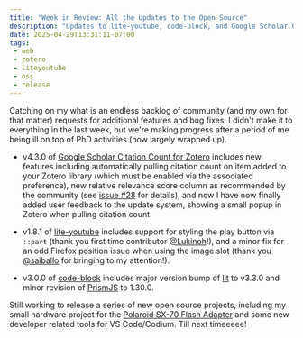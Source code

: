 ```yaml
---
title: "Week in Review: All the Updates to the Open Source"
description: "Updates to lite-youtube, code-block, and Google Scholar Citation Count for Zotero round out a week of catching up on maintainer activities"
date: 2025-04-29T13:31:11-07:00
tags:
 - web
 - zotero
 - liteyoutube
 - oss
 - release
---
```


Catching on my what is an endless backlog of community (and my own for that matter) requests for additional features and bug fixes. I didn't make it to everything in the last week, but we're making progress after a period of me being ill on top of PhD activities (now largely wrapped up).

* v4.3.0 of [Google Scholar Citation Count for Zotero](https://github.com/justinribeiro/zotero-google-scholar-citation-count) includes new features including automatically pulling citation count on item added to your Zotero library (which must be enabled via the associated preference), new relative relevance score column as recommended by the community (see [issue #28](https://github.com/justinribeiro/zotero-google-scholar-citation-count/issues/28) for details), and now I have now finally added user feedback to the update system, showing a small popup in Zotero when pulling citation count.

* v1.8.1 of [lite-youtube](https://github.com/justinribeiro/lite-youtube) includes support for styling the play button via `::part` (thank you first time contributor [@Lukinoh](https://github.com/Lukinoh)!), and a minor fix for an odd Firefox position issue when using the image slot (thank you [@saiballo](https://github.com/saiballo) for bringing to my attention!).

* v3.0.0 of [code-block](https://github.com/justinribeiro/code-block) includes major version bump of [lit](https://lit.dev/) to v3.3.0 and minor revision of [PrismJS](https://prismjs.com/) to 1.30.0.

Still working to release a series of new open source projects, including my small hardware project for the [Polaroid SX-70 Flash Adapter](https://ribeiro.social/@justin/114434489667455579) and some new developer related tools for VS Code/Codium. Till next timeeeee!